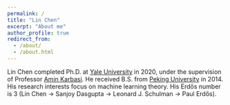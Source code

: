 ```yaml
---
permalink: /
title: "Lin Chen"
excerpt: "About me"
author_profile: true
redirect_from: 
  - /about/
  - /about.html
---
```


<!-- ## Under construction -->

<!-- Lin Chen -->
<!-- Ph.D. candidate -->
<!-- Yale Institute for Network Science, Department of Electrical Engineering, Yale University -->

Lin Chen completed Ph.D. at [Yale University](https://www.yale.edu/) in 2020, under the supervision of Professor [Amin Karbasi](http://iid.yale.edu/). He received B.S. from [Peking University](http://english.pku.edu.cn/) in 2014. His research interests focus on machine learning theory. His Erdős number is 3 (Lin Chen -> Sanjoy Dasgupta -> Leonard J. Schulman -> Paul Erdős).

<!-- Email: linchen.dr [at] gmail [dot] com -->

<!-- ORCID Researcher ID: 0000-0003-0349-6577. -->